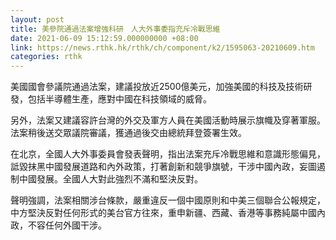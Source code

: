 ```yaml
---
layout: post
title: 美參院通過法案增強科研　人大外事委指充斥冷戰思維
date: 2021-06-09 15:12:59.000000000 +08:00
link: https://news.rthk.hk/rthk/ch/component/k2/1595063-20210609.htm
categories: rthk
---
```


美國國會參議院通過法案，建議投放近2500億美元，加強美國的科技及技術研發，包括半導體生產，應對中國在科技領域的威脅。

另外，法案又建議容許台灣的外交及軍方人員在美國活動時展示旗幟及穿著軍服。法案稍後送交眾議院審議，獲通過後交由總統拜登簽署生效。

在北京，全國人大外事委員會發表聲明，指出法案充斥冷戰思維和意識形態偏見，詆毀抹黑中國發展道路和內外政策，打著創新和競爭旗號，干涉中國內政，妄圖遏制中國發展。全國人大對此強烈不滿和堅決反對。

聲明強調，法案相關涉台條款，嚴重違反一個中國原則和中美三個聯合公報規定，中方堅決反對任何形式的美台官方往來，重申新疆、西藏、香港等事務純屬中國內政，不容任何外國干涉。
